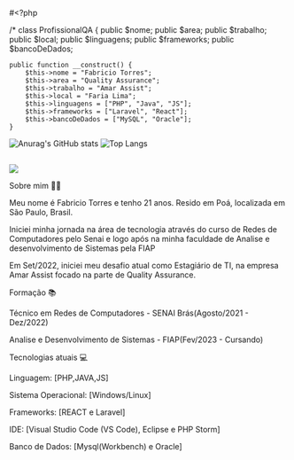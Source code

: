 #<?php

/*
class ProfissionalQA {
    public $nome;
    public $area;
    public $trabalho;
    public $local;
    public $linguagens;
    public $frameworks;
    public $bancoDeDados;

    public function __construct() {
        $this->nome = "Fabricio Torres";
        $this->area = "Quality Assurance";
        $this->trabalho = "Amar Assist";
        $this->local = "Faria Lima";
        $this->linguagens = ["PHP", "Java", "JS"];
        $this->frameworks = ["Laravel", "React"];
        $this->bancoDeDados = ["MySQL", "Oracle"];
    }

  ![Anurag's GitHub stats](https://github-readme-stats.vercel.app/api?username=Fabs0602&show_icons=true&theme=dark)
  ![Top Langs](https://github-readme-stats.vercel.app/api/top-langs/?username=Fabs0602&layout=compact&bg_color=000000&text_color=ffffff)
  ##
  
  <div>
  <a href="https://br.linkedin.com/in/fabricio-torres-a96374173" target="_blank"><img src="https://img.shields.io/badge/-LinkedIn-%230077B5?style=for-the-badge&logo=linkedin&logoColor=white" target="_blank"></a>
  </div>

Sobre mim 👩‍💻

Meu nome é Fabricio Torres e tenho 21  anos. Resido em Poá, localizada em São Paulo, Brasil.

Iniciei minha jornada na área de tecnologia através do curso de Redes de Computadores pelo Senai e logo após na minha faculdade de Analise e desenvolvimento de Sistemas pela FIAP

Em Set/2022, iniciei meu desafio atual como Estagiário de TI, na empresa Amar Assist focado na parte de Quality Assurance.

Formação 📚

Técnico em Redes de Computadores - SENAI Brás(Agosto/2021 - Dez/2022)

Analise e Desenvolvimento de Sistemas - FIAP(Fev/2023 - Cursando)

Tecnologias atuais 💻

Linguagem: 
[PHP,JAVA,JS]

Sistema Operacional: 
[Windows/Linux]

Frameworks: 
[REACT e Laravel]

IDE: 
[Visual Studio Code (VS Code), Eclipse e PHP Storm]

Banco de Dados: 
[Mysql(Workbench) e Oracle]
